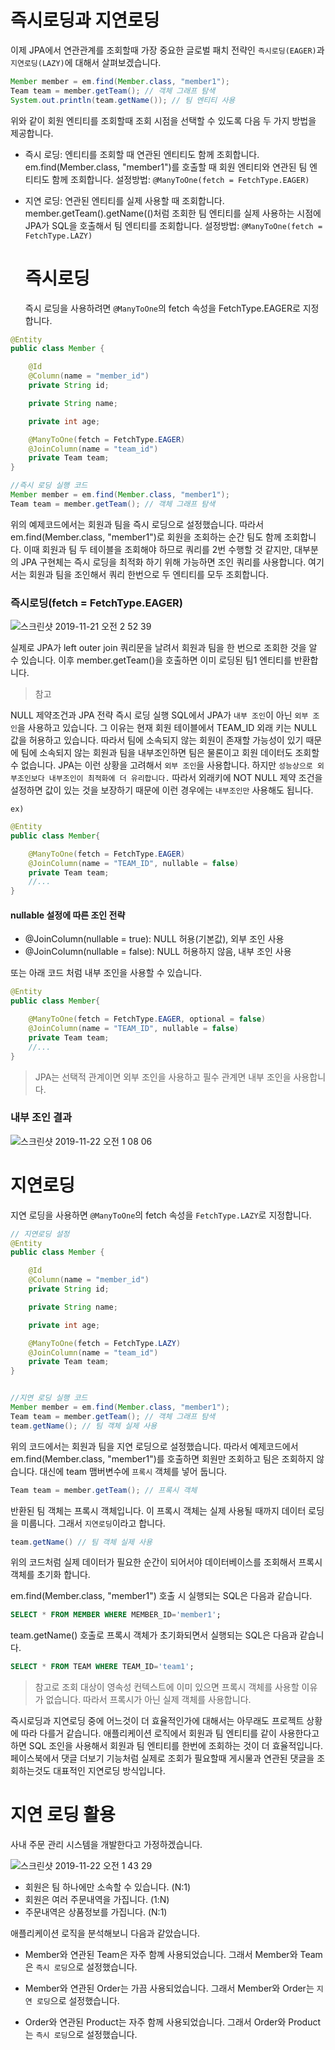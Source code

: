 # 즉시로딩과 지연로딩

이제 JPA에서 연관관계를 조회할때 가장 중요한 글로벌 패치 전략인 `즉시로딩(EAGER)`과 `지연로딩(LAZY)`에 대해서 살펴보겠습니다.

```java
Member member = em.find(Member.class, "member1");
Team team = member.getTeam(); // 객체 그래프 탐색
System.out.println(team.getName()); // 팀 엔티티 사용
```
위와 같이 회원 엔티티를 조회할때 조회 시점을 선택할 수 있도록 다음 두 가지 방법을 제공합니다. 

- 즉시 로딩: 엔티티를 조회할 때 연관된 엔티티도 함께 조회합니다.
  em.find(Member.class, "member1")를 호출할 때 회원 엔티티와 연관된 팀 엔티티도 함께 조회합니다.
  설정방법: `@ManyToOne(fetch = FetchType.EAGER)`


- 지연 로딩: 연관된 엔티티를 실제 사용할 때 조회합니다.
  member.getTeam().getName(()처럼 조회한 팀 엔티티를 실제 사용하는 시점에 JPA가 SQL을 호출해서 팀 엔티티를 조회합니다.
  설정방법: `@ManyToOne(fetch = FetchType.LAZY)`


  # 즉시로딩
  즉시 로딩을 사용하려면 `@ManyToOne`의 fetch 속성을 FetchType.EAGER로 지정합니다.
  

```java
@Entity
public class Member {

    @Id
    @Column(name = "member_id")
    private String id;

    private String name;

    private int age;

    @ManyToOne(fetch = FetchType.EAGER)
    @JoinColumn(name = "team_id")
    private Team team;
}

//즉시 로딩 실행 코드
Member member = em.find(Member.class, "member1");
Team team = member.getTeam(); // 객체 그래프 탐색
```

위의 예제코드에서는 회원과 팀을 즉시 로딩으로 설정했습니다. 따라서 em.find(Member.class, "member1")로 회원을 조회하는 순간 팀도 함께 조회합니다. 이때 회원과 팀 두 테이블을 조회해야 하므로 쿼리를 2번 수행할 것 같지만, 대부분의 JPA 구현체는 즉시 로딩을 최적화 하기 위해 가능하면 조인 쿼리를 사용합니다. 여기서는 회원과 팀을 조인해서 쿼리 한번으로 두 엔티티를 모두 조회합니다.

### 즉시로딩(fetch = FetchType.EAGER)
![스크린샷 2019-11-21 오전 2 52 39](https://user-images.githubusercontent.com/22395934/69335205-c30d8d00-0c9f-11ea-86f7-88627ddea453.png)

실제로 JPA가 left outer join 쿼리문을 날려서 회원과 팀을 한 번으로 조회한 것을 알 수 있습니다.
이후 member.getTeam()을 호출하면 이미 로딩된 팀1 엔티티를 반환합니다.

> 참고

NULL 제약조건과 JPA 전략
즉시 로딩 실행 SQL에서 JPA가 `내부 조인`이 아닌 `외부 조인`을 사용하고 있습니다. 그 이유는 현재 회원 테이블에서 TEAM_ID 외래 키는 NULL 값을 허용하고 있습니다. 따라서 팀에 소속되지 않는 회원이 존재할 가능성이 있기 때문에 팀에 소속되지 않는 회원과 팀을 내부조인하면 팀은 물론이고 회원 데이터도 조회할 수 없습니다. JPA는 이런 상황을 고려해서 `외부 조인`을 사용합니다. 하지만 `성능상으로 외부조인보다 내부조인이 최적화에 더 유리합니다.` 따라서 외래키에 NOT NULL 제약 조건을 설정하면 값이 있는 것을 보장하기 때문에 이런 경우에는 `내부조인만` 사용해도 됩니다.

`ex)`

```java
@Entity
public class Member{

    @ManyToOne(fetch = FetchType.EAGER)
    @JoinColumn(name = "TEAM_ID", nullable = false)
    private Team team;
    //...
}
```

#### nullable 설정에 따른 조인 전략
- @JoinColumn(nullable = true): NULL 허용(기본값), 외부 조인 사용
- @JoinColumn(nullable = false): NULL 허용하지 않음, 내부 조인 사용

또는 아래 코드 처럼 내부 조인을 사용할 수 있습니다.

```java
@Entity
public class Member{

    @ManyToOne(fetch = FetchType.EAGER, optional = false)
    @JoinColumn(name = "TEAM_ID", nullable = false)
    private Team team;
    //...
}
```

 > JPA는 선택적 관계이면 외부 조인을 사용하고 필수 관계면 내부 조인을 사용합니다. 

### 내부 조인 결과

 ![스크린샷 2019-11-22 오전 1 08 06](https://user-images.githubusercontent.com/22395934/69355089-91f38380-0cc4-11ea-81aa-6cc419ba63e7.png)


# 지연로딩

지연 로딩을 사용하면 `@ManyToOne`의 fetch 속성을 `FetchType.LAZY`로 지정합니다.

```java
// 지연로딩 설정
@Entity
public class Member {

    @Id
    @Column(name = "member_id")
    private String id;

    private String name;

    private int age;

    @ManyToOne(fetch = FetchType.LAZY)
    @JoinColumn(name = "team_id")
    private Team team;
}


//지연 로딩 실행 코드
Member member = em.find(Member.class, "member1");
Team team = member.getTeam(); // 객체 그래프 탐색
team.getName(); // 팀 객체 실제 사용
```

위의 코드에서는 회원과 팀을 지연 로딩으로 설정했습니다. 따라서 예제코드에서 em.find(Member.class, "member1")를 호출하면 회원만 조회하고 팀은 조회하지 않습니다. 대신에 team 맴버변수에 `프록시` 객체를 넣어 둡니다.

```java
Team team = member.getTeam(); // 프록시 객체 
```

반환된 팀 객체는 프록시 객체입니다. 이 프록시 객체는 실제 사용될 때까지 데이터 로딩을 미룹니다. 그래서 `지연로딩`이라고 합니다.

```java
team.getName() // 팀 객체 실제 사용
```

위의 코드처럼 실제 데이터가 필요한 순간이 되어서야 데이터베이스를 조회해서 프록시 객체를 초기화 합니다.

em.find(Member.class, "member1") 호출 시 실행되는 SQL은 다음과 같습니다.

```sql
SELECT * FROM MEMBER WHERE MEMBER_ID='member1';
```

team.getName() 호출로 프록시 객체가 초기화되면서 실행되는 SQL은 다음과 같습니다.

```sql
SELECT * FROM TEAM WHERE TEAM_ID='team1';
```

> 참고로 조회 대상이 영속성 컨텍스트에 이미 있으면 프록시 객체를 사용할 이유가 없습니다. 따라서 프록시가 아닌 실제 객체를 사용합니다. 


즉시로딩과 지연로딩 중에 어느것이 더 효율적인가에 대해서는 아무래도 프로젝트 상황에 따라 다를거 같습니다. 애플리케이션 로직에서 회원과 팀 엔티티를 같이 사용한다고 하면 SQL 조인을 사용해서 회원과 팀 엔티티를 한번에 조회하는 것이 더 효율적입니다. 페이스북에서 댓글 더보기 기능처럼 실제로 조회가 필요할때 게시물과 연관된 댓글을 조회하는것도 대표적인 지연로딩 방식입니다.

# 지연 로딩 활용

사내 주문 관리 시스템을 개발한다고 가정하겠습니다.

![스크린샷 2019-11-22 오전 1 43 29](https://user-images.githubusercontent.com/22395934/69358021-8191d780-0cc9-11ea-94bf-b4681ab8a506.png)


- 회원은 팀 하나에만 소속할 수 있습니다. (N:1)
- 회원은 여러 주문내역을 가집니다. (1:N)
- 주문내역은 상품정보를 가집니다. (N:1)

애플리케이션 로직을 분석해보니 다음과 같았습니다.

- Member와 연관된 Team은 자주 함꼐 사용되었습니다. 그래서 Member와 Team은 `즉시 로딩`으로 설정했습니다.

- Member와 연관된 Order는 가끔 사용되었습니다. 그래서 Member와 Order는 `지연 로딩`으로 설정했습니다.
- Order와 연관된 Product는 자주 함께 사용되었습니다. 그래서 Order와 Product는 `즉시 로딩`으로 설정했습니다.

